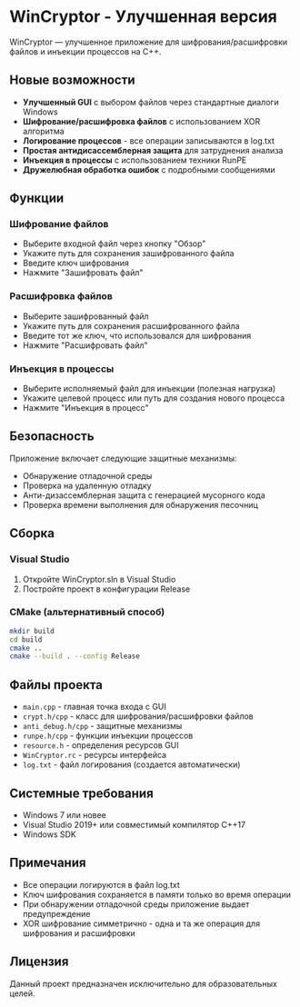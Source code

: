 # WinCryptor - Улучшенная версия

WinCryptor — улучшенное приложение для шифрования/расшифровки файлов и инъекции процессов на C++.

## Новые возможности

- **Улучшенный GUI** с выбором файлов через стандартные диалоги Windows
- **Шифрование/расшифровка файлов** с использованием XOR алгоритма
- **Логирование процессов** - все операции записываются в log.txt
- **Простая антидисассемблерная защита** для затруднения анализа
- **Инъекция в процессы** с использованием техники RunPE
- **Дружелюбная обработка ошибок** с подробными сообщениями

## Функции

### Шифрование файлов
- Выберите входной файл через кнопку "Обзор"
- Укажите путь для сохранения зашифрованного файла
- Введите ключ шифрования
- Нажмите "Зашифровать файл"

### Расшифровка файлов  
- Выберите зашифрованный файл
- Укажите путь для сохранения расшифрованного файла
- Введите тот же ключ, что использовался для шифрования
- Нажмите "Расшифровать файл"

### Инъекция в процессы
- Выберите исполняемый файл для инъекции (полезная нагрузка)
- Укажите целевой процесс или путь для создания нового процесса
- Нажмите "Инъекция в процесс"

## Безопасность

Приложение включает следующие защитные механизмы:
- Обнаружение отладочной среды
- Проверка на удаленную отладку
- Анти-дизассемблерная защита с генерацией мусорного кода
- Проверка времени выполнения для обнаружения песочниц

## Сборка

### Visual Studio
1. Откройте WinCryptor.sln в Visual Studio
2. Постройте проект в конфигурации Release

### CMake (альтернативный способ)
```bash
mkdir build
cd build
cmake ..
cmake --build . --config Release
```

## Файлы проекта

- `main.cpp` - главная точка входа с GUI
- `crypt.h/cpp` - класс для шифрования/расшифровки файлов
- `anti_debug.h/cpp` - защитные механизмы
- `runpe.h/cpp` - функции инъекции процессов
- `resource.h` - определения ресурсов GUI
- `WinCryptor.rc` - ресурсы интерфейса
- `log.txt` - файл логирования (создается автоматически)

## Системные требования

- Windows 7 или новее
- Visual Studio 2019+ или совместимый компилятор C++17
- Windows SDK

## Примечания

- Все операции логируются в файл log.txt
- Ключ шифрования сохраняется в памяти только во время операции
- При обнаружении отладочной среды приложение выдает предупреждение
- XOR шифрование симметрично - одна и та же операция для шифрования и расшифровки

## Лицензия

Данный проект предназначен исключительно для образовательных целей.